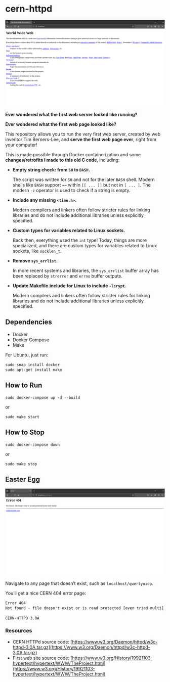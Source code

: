 # cern-httpd
![screenshot1](./doc/assets/img/screenshot1.png)

**Ever wondered what the first web server looked like running?**

**Ever wondered what the first web page looked like?**

This repository allows you to run the very first web server, created by web inventor Tim Berners-Lee, and **serve the first web page ever**, right from your computer!

This is made possible through Docker containerization and some **changes/retrofits I made to this old C code**, including:

- **Empty string check: from `SH` to `BASH`.**

    The script was written for `SH` and not for the later `BASH` shell. Modern shells like `BASH` support `==` within `[[ ... ]]` but not in `[ ... ]`. The modern `-z` operator is used to check if a string is empty.

- **Include any missing `<time.h>`.**

    Modern compilers and linkers often follow stricter rules for linking libraries and do not include additional libraries unless explicitly specified.

- **Custom types for variables related to Linux sockets.**

    Back then, everything used the `int` type! Today, things are more specialized, and there are custom types for variables related to Linux sockets, like `socklen_t`.

- **Remove `sys_errlist`.**

    In more recent systems and libraries, the `sys_errlist` buffer array has been replaced by `strerror` and `errno` buffer outputs.

- **Update Makefile.include for Linux to include `-lcrypt`.**

    Modern compilers and linkers often follow stricter rules for linking libraries and do not include additional libraries unless explicitly specified.

## Dependencies

- Docker
- Docker Compose
- Make

For Ubuntu, just run:
```
sudo snap install docker
sudo apt-get install make
```

## How to Run

```
sudo docker-compose up -d --build
```

or 

```
sudo make start
```

## How to Stop

```
sudo docker-compose down
```

or 

```
sudo make stop
```

## Easter Egg

![screenshot2](./doc/assets/img/screenshot2.png)

Navigate to any page that doesn’t exist, such as `localhost/qwertyuiop`.

You’ll get a nice CERN 404 error page:

```
Error 404
Not found - file doesn't exist or is read protected [even tried multi]

CERN-HTTPD 3.0A
```

### Resources

- CERN HTTPd source code: [https://www.w3.org/Daemon/httpd/w3c-httpd-3.0A.tar.gz](https://www.w3.org/Daemon/httpd/w3c-httpd-3.0A.tar.gz)
- First web site source code: [https://www.w3.org/History/19921103-hypertext/hypertext/WWW/TheProject.html](https://www.w3.org/History/19921103-hypertext/hypertext/WWW/TheProject.html)